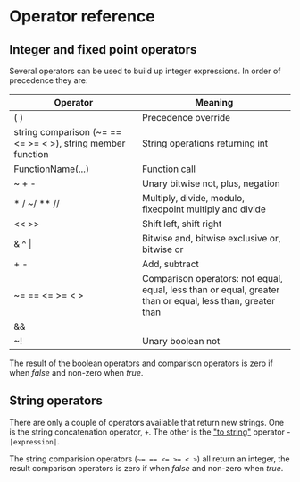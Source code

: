 # Operator reference

## <a name="integer_operations"></a> Integer and fixed point operators

Several operators can be used to build up integer expressions. In order of precedence they are:

| Operator | Meaning |
|---|---|
| ( ) | Precedence override |
| string comparison (~= == <= >= < >), string member function | String operations returning int |
| FunctionName(...) | Function call |
| ~ + - | Unary bitwise not, plus, negation |
| * / ~/ ** // | Multiply, divide, modulo, fixedpoint multiply and divide |
| << >> | Shift left, shift right |
| & ^ \| |	Bitwise and, bitwise exclusive or, bitwise or |
| + - | Add, subtract |
| ~= == <= >= < > | Comparison operators: not equal, equal, less than or equal, greater than or equal, less than, greater than |
| && || | Boolean and, boolean or |
| ~! | Unary boolean not |

The result of the boolean operators and comparison operators is zero if when *false* and non-zero when *true*.

## String operators

There are only a couple of operators available that return new strings. One is the string
concatenation operator, ```+```. The other is the ["to string"](Expressions.md#to_string) operator - ```|expression|```.

The string comparision operators (```~= == <= >= < >```) all return an integer, the result comparison operators is zero if when *false* and non-zero when *true*.